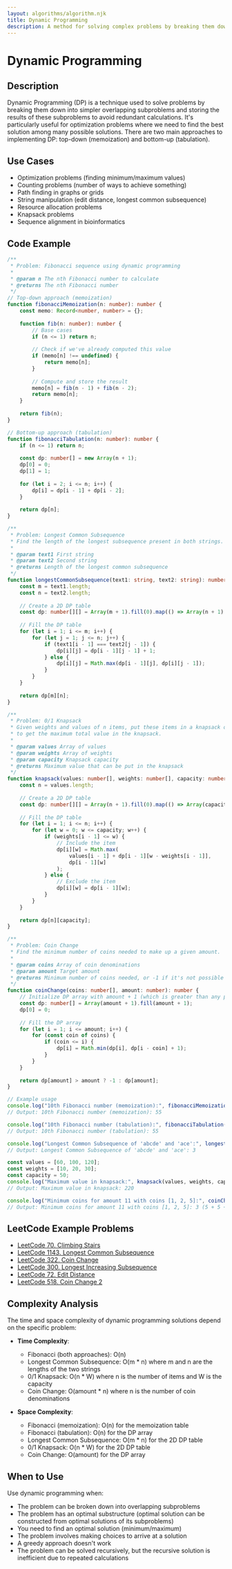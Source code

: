 ```yaml
---
layout: algorithms/algorithm.njk
title: Dynamic Programming
description: A method for solving complex problems by breaking them down into simpler subproblems and storing their solutions to avoid redundant computations
---
```


# Dynamic Programming

## Description

Dynamic Programming (DP) is a technique used to solve problems by breaking them down into simpler overlapping subproblems and storing the results of these subproblems to avoid redundant calculations. It's particularly useful for optimization problems where we need to find the best solution among many possible solutions. There are two main approaches to implementing DP: top-down (memoization) and bottom-up (tabulation).

## Use Cases

- Optimization problems (finding minimum/maximum values)
- Counting problems (number of ways to achieve something)
- Path finding in graphs or grids
- String manipulation (edit distance, longest common subsequence)
- Resource allocation problems
- Knapsack problems
- Sequence alignment in bioinformatics

## Code Example

```typescript
/**
 * Problem: Fibonacci sequence using dynamic programming
 * 
 * @param n The nth Fibonacci number to calculate
 * @returns The nth Fibonacci number
 */
// Top-down approach (memoization)
function fibonacciMemoization(n: number): number {
    const memo: Record<number, number> = {};
    
    function fib(n: number): number {
        // Base cases
        if (n <= 1) return n;
        
        // Check if we've already computed this value
        if (memo[n] !== undefined) {
            return memo[n];
        }
        
        // Compute and store the result
        memo[n] = fib(n - 1) + fib(n - 2);
        return memo[n];
    }
    
    return fib(n);
}

// Bottom-up approach (tabulation)
function fibonacciTabulation(n: number): number {
    if (n <= 1) return n;
    
    const dp: number[] = new Array(n + 1);
    dp[0] = 0;
    dp[1] = 1;
    
    for (let i = 2; i <= n; i++) {
        dp[i] = dp[i - 1] + dp[i - 2];
    }
    
    return dp[n];
}

/**
 * Problem: Longest Common Subsequence
 * Find the length of the longest subsequence present in both strings.
 * 
 * @param text1 First string
 * @param text2 Second string
 * @returns Length of the longest common subsequence
 */
function longestCommonSubsequence(text1: string, text2: string): number {
    const m = text1.length;
    const n = text2.length;
    
    // Create a 2D DP table
    const dp: number[][] = Array(m + 1).fill(0).map(() => Array(n + 1).fill(0));
    
    // Fill the DP table
    for (let i = 1; i <= m; i++) {
        for (let j = 1; j <= n; j++) {
            if (text1[i - 1] === text2[j - 1]) {
                dp[i][j] = dp[i - 1][j - 1] + 1;
            } else {
                dp[i][j] = Math.max(dp[i - 1][j], dp[i][j - 1]);
            }
        }
    }
    
    return dp[m][n];
}

/**
 * Problem: 0/1 Knapsack
 * Given weights and values of n items, put these items in a knapsack of capacity W
 * to get the maximum total value in the knapsack.
 * 
 * @param values Array of values
 * @param weights Array of weights
 * @param capacity Knapsack capacity
 * @returns Maximum value that can be put in the knapsack
 */
function knapsack(values: number[], weights: number[], capacity: number): number {
    const n = values.length;
    
    // Create a 2D DP table
    const dp: number[][] = Array(n + 1).fill(0).map(() => Array(capacity + 1).fill(0));
    
    // Fill the DP table
    for (let i = 1; i <= n; i++) {
        for (let w = 0; w <= capacity; w++) {
            if (weights[i - 1] <= w) {
                // Include the item
                dp[i][w] = Math.max(
                    values[i - 1] + dp[i - 1][w - weights[i - 1]],
                    dp[i - 1][w]
                );
            } else {
                // Exclude the item
                dp[i][w] = dp[i - 1][w];
            }
        }
    }
    
    return dp[n][capacity];
}

/**
 * Problem: Coin Change
 * Find the minimum number of coins needed to make up a given amount.
 * 
 * @param coins Array of coin denominations
 * @param amount Target amount
 * @returns Minimum number of coins needed, or -1 if it's not possible
 */
function coinChange(coins: number[], amount: number): number {
    // Initialize DP array with amount + 1 (which is greater than any possible result)
    const dp: number[] = Array(amount + 1).fill(amount + 1);
    dp[0] = 0;
    
    // Fill the DP array
    for (let i = 1; i <= amount; i++) {
        for (const coin of coins) {
            if (coin <= i) {
                dp[i] = Math.min(dp[i], dp[i - coin] + 1);
            }
        }
    }
    
    return dp[amount] > amount ? -1 : dp[amount];
}

// Example usage
console.log("10th Fibonacci number (memoization):", fibonacciMemoization(10));
// Output: 10th Fibonacci number (memoization): 55

console.log("10th Fibonacci number (tabulation):", fibonacciTabulation(10));
// Output: 10th Fibonacci number (tabulation): 55

console.log("Longest Common Subsequence of 'abcde' and 'ace':", longestCommonSubsequence("abcde", "ace"));
// Output: Longest Common Subsequence of 'abcde' and 'ace': 3

const values = [60, 100, 120];
const weights = [10, 20, 30];
const capacity = 50;
console.log("Maximum value in knapsack:", knapsack(values, weights, capacity));
// Output: Maximum value in knapsack: 220

console.log("Minimum coins for amount 11 with coins [1, 2, 5]:", coinChange([1, 2, 5], 11));
// Output: Minimum coins for amount 11 with coins [1, 2, 5]: 3 (5 + 5 + 1)
```

## LeetCode Example Problems

- [LeetCode 70. Climbing Stairs](https://leetcode.com/problems/climbing-stairs/)
- [LeetCode 1143. Longest Common Subsequence](https://leetcode.com/problems/longest-common-subsequence/)
- [LeetCode 322. Coin Change](https://leetcode.com/problems/coin-change/)
- [LeetCode 300. Longest Increasing Subsequence](https://leetcode.com/problems/longest-increasing-subsequence/)
- [LeetCode 72. Edit Distance](https://leetcode.com/problems/edit-distance/)
- [LeetCode 518. Coin Change 2](https://leetcode.com/problems/coin-change-2/)

## Complexity Analysis

The time and space complexity of dynamic programming solutions depend on the specific problem:

- **Time Complexity**: 
  - Fibonacci (both approaches): O(n)
  - Longest Common Subsequence: O(m * n) where m and n are the lengths of the two strings
  - 0/1 Knapsack: O(n * W) where n is the number of items and W is the capacity
  - Coin Change: O(amount * n) where n is the number of coin denominations
  
- **Space Complexity**: 
  - Fibonacci (memoization): O(n) for the memoization table
  - Fibonacci (tabulation): O(n) for the DP array
  - Longest Common Subsequence: O(m * n) for the 2D DP table
  - 0/1 Knapsack: O(n * W) for the 2D DP table
  - Coin Change: O(amount) for the DP array

## When to Use

Use dynamic programming when:
- The problem can be broken down into overlapping subproblems
- The problem has an optimal substructure (optimal solution can be constructed from optimal solutions of its subproblems)
- You need to find an optimal solution (minimum/maximum)
- The problem involves making choices to arrive at a solution
- A greedy approach doesn't work
- The problem can be solved recursively, but the recursive solution is inefficient due to repeated calculations
